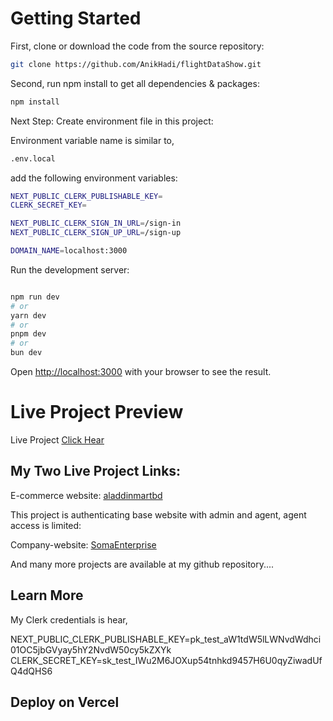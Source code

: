 # Getting Started

First, clone or download the code from the source repository:

```bash
git clone https://github.com/AnikHadi/flightDataShow.git
```

Second, run npm install to get all dependencies & packages:

```bash
npm install
```

Next Step: Create environment file in this project:

Environment variable name is similar to,

```bash
.env.local
```

add the following environment variables:

```bash
NEXT_PUBLIC_CLERK_PUBLISHABLE_KEY=
CLERK_SECRET_KEY=

NEXT_PUBLIC_CLERK_SIGN_IN_URL=/sign-in
NEXT_PUBLIC_CLERK_SIGN_UP_URL=/sign-up

DOMAIN_NAME=localhost:3000
```

Run the development server:

```bash

npm run dev
# or
yarn dev
# or
pnpm dev
# or
bun dev
```

Open [http://localhost:3000](http://localhost:3000) with your browser to see the result.

# Live Project Preview

Live Project [Click Hear](https://flight-data-show.netlify.app/)

## My Two Live Project Links:

E-commerce website: [aladdinmartbd](https://aladdinmartbd.com)

This project is authenticating base website with admin and agent, agent access is limited:

Company-website: [SomaEnterprise](https://somaenterprise.netlify.app/)

And many more projects are available at my github repository....

## Learn More

My Clerk credentials is hear,

NEXT_PUBLIC_CLERK_PUBLISHABLE_KEY=pk_test_aW1tdW5lLWNvdWdhci01OC5jbGVyay5hY2NvdW50cy5kZXYk
CLERK_SECRET_KEY=sk_test_IWu2M6JOXup54tnhkd9457H6U0qyZiwadUfQ4dQHS6

## Deploy on Vercel
